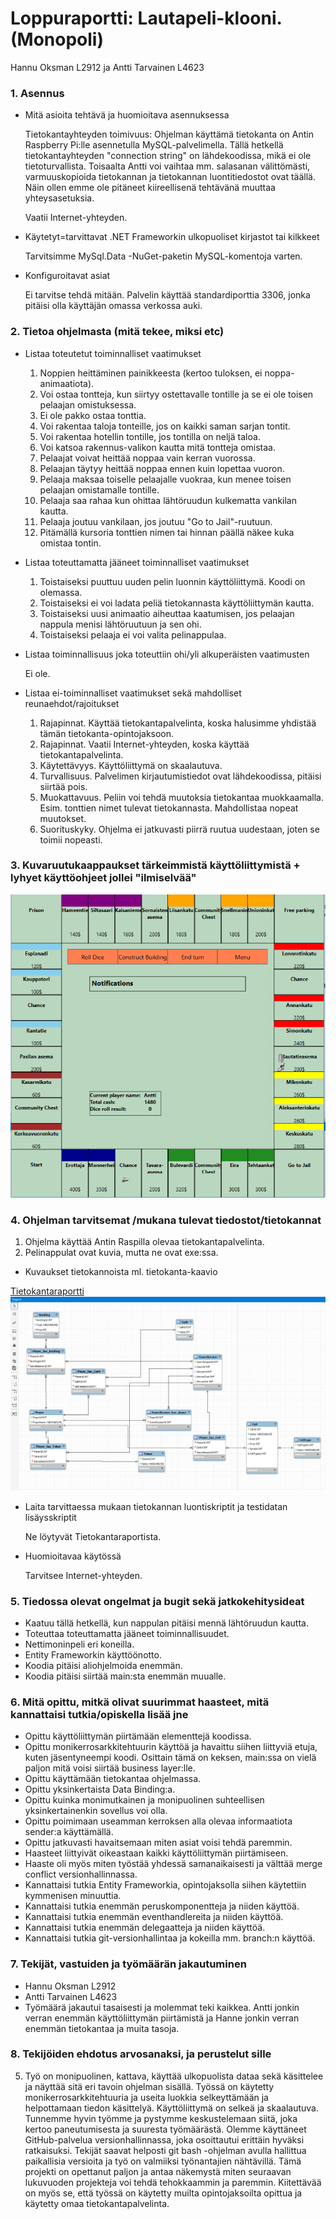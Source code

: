 # Loppuraportti: Lautapeli-klooni. (Monopoli)
Hannu Oksman L2912 ja Antti Tarvainen L4623

### 1. Asennus

* Mitä asioita tehtävä ja huomioitava asennuksessa

   Tietokantayhteyden toimivuus: Ohjelman käyttämä tietokanta on Antin Raspberry Pi:lle asennetulla MySQL-palvelimella. Tällä hetkellä tietokantayhteyden "connection string" on lähdekoodissa, mikä ei ole tietoturvallista. Toisaalta Antti voi vaihtaa mm. salasanan välittömästi, varmuuskopioida tietokannan ja tietokannan luontitiedostot ovat täällä. Näin ollen emme ole pitäneet kiireellisenä tehtävänä muuttaa yhteysasetuksia.
   
   Vaatii Internet-yhteyden.

* Käytetyt=tarvittavat .NET Frameworkin ulkopuoliset kirjastot tai kilkkeet

   Tarvitsimme MySql.Data -NuGet-paketin MySQL-komentoja varten.

* Konfiguroitavat asiat

   Ei tarvitse tehdä mitään. Palvelin käyttää standardiporttia 3306, jonka pitäisi olla käyttäjän omassa verkossa auki.


### 2. Tietoa ohjelmasta (mitä tekee, miksi etc)

* Listaa toteutetut toiminnalliset vaatimukset

  1. Noppien heittäminen painikkeesta (kertoo tuloksen, ei noppa-animaatiota).
  2. Voi ostaa tontteja, kun siirtyy ostettavalle tontille ja se ei ole toisen pelaajan omistuksessa.
  1. Ei ole pakko ostaa tonttia.
  3. Voi rakentaa taloja tonteille, jos on kaikki saman sarjan tontit.
  4. Voi rakentaa hotellin tontille, jos tontilla on neljä taloa.
  5. Voi katsoa rakennus-valikon kautta mitä tontteja omistaa.
  6. Pelaajat voivat heittää noppaa vain kerran vuorossa.
  7. Pelaajan täytyy heittää noppaa ennen kuin lopettaa vuoron.
  8. Pelaaja maksaa toiselle pelaajalle vuokraa, kun menee toisen pelaajan omistamalle tontille.
  9. Pelaaja saa rahaa kun ohittaa lähtöruudun kulkematta vankilan kautta.
  10. Pelaaja joutuu vankilaan, jos joutuu "Go to Jail"-ruutuun.
  11. Pitämällä kursoria tonttien nimen tai hinnan päällä näkee kuka omistaa tontin.

* Listaa toteuttamatta jääneet toiminnalliset vaatimukset

  1. Toistaiseksi puuttuu uuden pelin luonnin käyttöliittymä. Koodi on olemassa.
  2. Toistaiseksi ei voi ladata peliä tietokannasta käyttöliittymän kautta.
  3. Toistaiseksi uusi animaatio aiheuttaa kaatumisen, jos pelaajan nappula menisi lähtöruutuun ja sen ohi.
  4. Toistaiseksi pelaaja ei voi valita pelinappulaa.

* Listaa toiminnallisuus joka toteuttiin ohi/yli alkuperäisten vaatimusten

  Ei ole.

* Listaa ei-toiminnalliset vaatimukset sekä mahdolliset reunaehdot/rajoitukset
  1. Rajapinnat. Käyttää tietokantapalvelinta, koska halusimme yhdistää tämän tietokanta-opintojaksoon.
  2. Rajapinnat. Vaatii Internet-yhteyden, koska käyttää tietokantapalvelinta.
  3. Käytettävyys. Käyttöliittymä on skaalautuva.
  4. Turvallisuus. Palvelimen kirjautumistiedot ovat lähdekoodissa, pitäisi siirtää pois.
  5. Muokattavuus. Peliin voi tehdä muutoksia tietokantaa muokkaamalla. Esim. tonttien nimet tulevat tietokannasta. Mahdollistaa nopeat muutokset.
  6. Suorituskyky. Ohjelma ei jatkuvasti piirrä ruutua uudestaan, joten se toimii nopeasti.


### 3. Kuvaruutukaappaukset tärkeimmistä käyttöliittymistä + lyhyet käyttöohjeet jollei "ilmiselvää"
![mainwindow](/Images/mainwindow.PNG)

### 4. Ohjelman tarvitsemat /mukana tulevat tiedostot/tietokannat

  1. Ohjelma käyttää Antin Raspilla olevaa tietokantapalvelinta.
  2. Pelinappulat ovat kuvia, mutta ne ovat exe:ssa.

* Kuvaukset tietokannoista ml. tietokanta-kaavio

 [Tietokantaraportti](/Docs/loppuraportti.md)
![er](/Images/monopolifinal.PNG)

* Laita tarvittaessa mukaan tietokannan luontiskriptit ja testidatan lisäysskriptit

   Ne löytyvät Tietokantaraportista.

* Huomioitavaa käytössä

   Tarvitsee Internet-yhteyden.

### 5. Tiedossa olevat ongelmat ja bugit sekä jatkokehitysideat

* Kaatuu tällä hetkellä, kun nappulan pitäisi mennä lähtöruudun kautta.
* Toteuttaa toteuttamatta jääneet toiminnallisuudet.
* Nettimoninpeli eri koneilla.
* Entity Frameworkin käyttöönotto.
* Koodia pitäisi aliohjelmoida enemmän.
* Koodia pitäisi siirtää main:sta enemmän muualle.

### 6. Mitä opittu, mitkä olivat suurimmat haasteet, mitä kannattaisi tutkia/opiskella lisää jne

* Opittu käyttöliittymän piirtämään elementtejä koodissa.
* Opittu monikerrosarkkitehtuurin käyttöä ja havaittu siihen liittyviä etuja, kuten jäsentyneempi koodi. Osittain tämä on keksen, main:ssa on vielä paljon mitä voisi siirtää business layer:lle.
* Opittu käyttämään tietokantaa ohjelmassa.
* Opittu yksinkertaista Data Binding:a.
* Opittu kuinka monimutkainen ja monipuolinen suhteellisen yksinkertainenkin sovellus voi olla.
* Opittu poimimaan useamman kerroksen alla olevaa informaatiota sender:a käyttämällä.
* Opittu jatkuvasti havaitsemaan miten asiat voisi tehdä paremmin.
* Haasteet liittyivät oikeastaan kaikki käyttöliittymän piirtämiseen.
* Haaste oli myös miten työstää yhdessä samanaikaisesti ja välttää merge conflict versionhallinnassa.
* Kannattaisi tutkia Entity Frameworkia, opintojaksolla siihen käytettiin kymmenisen minuuttia.
* Kannattaisi tutkia enemmän peruskomponentteja ja niiden käyttöä.
* Kannattaisi tutkia enemmän eventhandlereita ja niiden käyttöä.
* Kannattaisi tutkia enemmän delegaatteja ja niiden käyttöä.
* Kannattaisi tutkia git-versionhallintaa ja kokeilla mm. branch:n käyttöä.

### 7. Tekijät, vastuiden ja työmäärän jakautuminen

* Hannu Oksman L2912
* Antti Tarvainen L4623
* Työmäärä jakautui tasaisesti ja molemmat teki kaikkea. Antti jonkin verran enemmän käyttöliittymän piirtämistä ja Hanne jonkin verran enemmän tietokantaa ja muita tasoja.

### 8. Tekijöiden ehdotus arvosanaksi, ja perustelut sille

5. Työ on monipuolinen, kattava, käyttää ulkopuolista dataa sekä käsittelee ja näyttää sitä eri tavoin ohjelman sisällä. Työssä on käytetty monikerrosarkkitehtuuria ja useita luokkia selkeyttämään ja helpottamaan tiedon käsittelyä. Käyttöliittymä on selkeä ja skaalautuva. Tunnemme hyvin työmme ja pystymme keskustelemaan siitä, joka kertoo paneutumisesta ja suuresta työmäärästä. Olemme käyttäneet GitHub-palvelua versionhallinnassa, joka osoittautui erittäin hyväksi ratkaisuksi. Tekijät saavat helposti git bash -ohjelman avulla hallittua paikallisia versioita ja työ on valmiiksi työnantajien nähtävillä. Tämä projekti on opettanut paljon ja antaa näkemystä miten seuraavan lukuvuoden projekteja voi tehdä tehokkaammin ja paremmin. Kiitettävää on myös se, että työssä on käytetty muilta opintojaksoilta opittua ja käytetty omaa tietokantapalvelinta.
